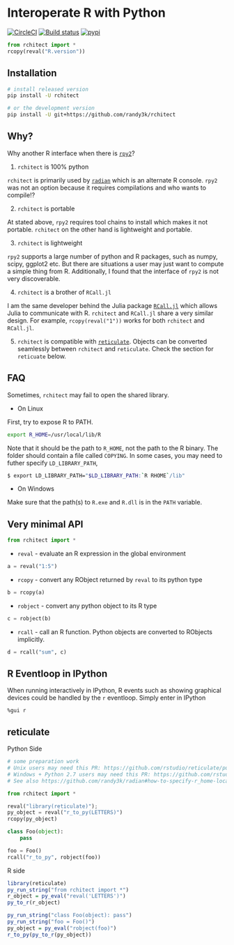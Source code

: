 # Interoperate R with Python

[![CircleCI](https://circleci.com/gh/randy3k/rchitect/tree/master.svg?style=shield)](https://circleci.com/gh/randy3k/rchitect/tree/master)
[![Build status](https://ci.appveyor.com/api/projects/status/4o9m8q61m755xc2a/branch/master?svg=true)](https://ci.appveyor.com/project/randy3k/rchitect/branch/master)
[![pypi](https://img.shields.io/pypi/v/rchitect.svg)](https://pypi.org/project/rchitect/)

```py
from rchitect import *
rcopy(reval("R.version"))
```

## Installation

```sh
# install released version
pip install -U rchitect

# or the development version
pip install -U git+https://github.com/randy3k/rchitect
```

## Why?

Why another R interface when there is [`rpy2`](https://rpy2.readthedocs.io/)?

1. `rchitect` is 100% python

`rchitect` is primarily used by [`radian`](https://github.com/randy3k/radian) which is an alternate R console. `rpy2` was not an option because it requires compilations and who wants to compile!?

2. `rchitect` is portable

At stated above, `rpy2` requires tool chains to install which makes it not portable. `rchitect` on the other hand is lightweight and portable.

3. `rchitect` is lightweight

`rpy2` supports a large number of python and R packages, such as numpy, scipy, ggplot2 etc. But there are situations a user may just want to compute a simple thing from R. Additionally, I found that the interface of `rpy2` is not very discoverable.

4. `rchitect` is a brother of `RCall.jl`

I am the same developer behind the Julia package [`RCall.jl`](https://github.com/JuliaInterop/RCall.jl) which allows Julia to communicate with R. `rchitect` and `RCall.jl` share a very similar design. For example, `rcopy(reval("1"))` works for both `rchitect` and `RCall.jl`.
 

5. `rchitect` is compatible with [`reticulate`](https://github.com/rstudio/reticulate). Objects can be converted seamlessly between `rchitect` and `reticulate`. Check the section for `reticuate` below.

## FAQ

Sometimes, `rchitect` may fail to open the shared library.

- On Linux

First, try to expose R to PATH.
```sh
export R_HOME=/usr/local/lib/R
```
Note that it should be the path to `R_HOME`, not the path to the R binary. The
folder should contain a file called `COPYING`. In some cases, you may need to
futher specify `LD_LIBRARY_PATH`,

```sh
$ export LD_LIBRARY_PATH="$LD_LIBRARY_PATH:`R RHOME`/lib"
```

- On Windows

Make sure that the path(s) to `R.exe` and `R.dll` is in the `PATH` variable.

## Very minimal API

```py
from rchitect import *
```

- `reval` - evaluate an R expression in the global environment

```py
a = reval("1:5")
```

- `rcopy` - convert any RObject returned by `reval` to its python type

```py
b = rcopy(a)
```

- `robject` - convert any python object to its R type

```py
c = robject(b)
```

- `rcall` - call an R function. Python objects are converted to RObjects implicitly.

```py
d = rcall("sum", c)
```

## R Eventloop in IPython

When running interactively in IPython, R events such as showing graphical 
devices could be handled by the `r` eventloop. Simply enter in IPython
```
%gui r
```

## reticulate

Python Side
```py
# some preparation work
# Unix users may need this PR: https://github.com/rstudio/reticulate/pull/279
# Windows + Python 2.7 users may need this PR: https://github.com/rstudio/reticulate/pull/335
# See also https://github.com/randy3k/radian#how-to-specify-r_home-location

from rchitect import *

reval("library(reticulate)");
py_object = reval("r_to_py(LETTERS)")
rcopy(py_object)

class Foo(object):
    pass

foo = Foo()
rcall("r_to_py", robject(foo))

```

R side
```r
library(reticulate)
py_run_string("from rchitect import *")
r_object = py_eval("reval('LETTERS')")
py_to_r(r_object)

py_run_string("class Foo(object): pass")
py_run_string("foo = Foo()")
py_object = py_eval("robject(foo)")
r_to_py(py_to_r(py_object))
```

